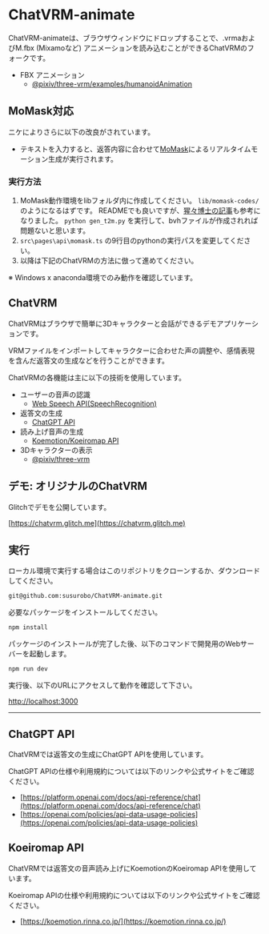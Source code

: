 # ChatVRM-animate

ChatVRM-animateは、ブラウザウィンドウにドロップすることで、.vrmaおよびM.fbx (Mixamoなど) アニメーションを読み込むことができるChatVRMのフォークです。

- FBX アニメーション
    - [@pixiv/three-vrm/examples/humanoidAnimation](https://github.com/pixiv/three-vrm/tree/dev/packages/three-vrm/examples/humanoidAnimation)

## MoMask対応

ニケによりさらに以下の改良がされています。

- テキストを入力すると、返答内容に合わせて[MoMask](https://github.com/EricGuo5513/momask-codes)によるリアルタイムモーション生成が実行されます。

### 実行方法

1. MoMask動作環境をlibフォルダ内に作成してください。 `lib/momask-codes/` のようになるはずです。
   READMEでも良いですが、[猩々博士の記事](https://note.com/mega_gorilla/n/n9657a9172ec2)も参考になりました。
   `python gen_t2m.py` を実行して、bvhファイルが作成されれば問題ないと思います。
2. `src\pages\api\momask.ts` の9行目のpythonの実行パスを変更してください。
3. 以降は下記のChatVRMの方法に倣って進めてください。

※ Windows x anaconda環境でのみ動作を確認しています。

## ChatVRM

ChatVRMはブラウザで簡単に3Dキャラクターと会話ができるデモアプリケーションです。

VRMファイルをインポートしてキャラクターに合わせた声の調整や、感情表現を含んだ返答文の生成などを行うことができます。

ChatVRMの各機能は主に以下の技術を使用しています。

- ユーザーの音声の認識
    - [Web Speech API(SpeechRecognition)](https://developer.mozilla.org/ja/docs/Web/API/SpeechRecognition)
- 返答文の生成
    - [ChatGPT API](https://platform.openai.com/docs/api-reference/chat)
- 読み上げ音声の生成
    - [Koemotion/Koeiromap API](https://koemotion.rinna.co.jp/)
- 3Dキャラクターの表示
    - [@pixiv/three-vrm](https://github.com/pixiv/three-vrm)

## デモ: オリジナルのChatVRM

Glitchでデモを公開しています。

[https://chatvrm.glitch.me](https://chatvrm.glitch.me)

## 実行
ローカル環境で実行する場合はこのリポジトリをクローンするか、ダウンロードしてください。

```bash
git@github.com:susurobo/ChatVRM-animate.git
```

必要なパッケージをインストールしてください。
```bash
npm install
```

パッケージのインストールが完了した後、以下のコマンドで開発用のWebサーバーを起動します。
```bash
npm run dev
```

実行後、以下のURLにアクセスして動作を確認して下さい。

[http://localhost:3000](http://localhost:3000) 


---

## ChatGPT API

ChatVRMでは返答文の生成にChatGPT APIを使用しています。

ChatGPT APIの仕様や利用規約については以下のリンクや公式サイトをご確認ください。

- [https://platform.openai.com/docs/api-reference/chat](https://platform.openai.com/docs/api-reference/chat)
- [https://openai.com/policies/api-data-usage-policies](https://openai.com/policies/api-data-usage-policies)


## Koeiromap API
ChatVRMでは返答文の音声読み上げにKoemotionのKoeiromap APIを使用しています。

Koeiromap APIの仕様や利用規約については以下のリンクや公式サイトをご確認ください。

- [https://koemotion.rinna.co.jp/](https://koemotion.rinna.co.jp/)